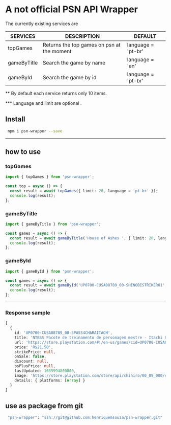 
# A not official PSN API Wrapper 


The currently existing services are


| SERVICES|  DESCRIPTION| DEFAULT |
|--|--|--|
| topGames  | Returns the top games on psn at the moment  | language = 'pt-br'|
| gameByTitle  | Search the game by name | language = 'en'|
| gameById  | Search the game by id  | language = 'pt-br'|

**  By default each service returns only 10 items.

*** Language and limit are optional .

## Install
```sh
 npm i psn-wrapper --save
 ```


___
## how to use
### topGames
```typescript
import { topGames } from 'psn-wrapper';

const top = async () => {
  const result = await topGames({ limit: 20, language = 'pt-br' });
  console.log(result);
};

 ```

### gameByTitle
```typescript
import { gameByTitle } from 'psn-wrapper';

const games = async () => {
  const result = await gameByTitle('House of Ashes ', { limit: 20, language = 'en' });
  console.log(result);
};
 ```

### gameById
```typescript
import { gameById } from 'psn-wrapper';

const games = async () => {
  const result = await gameById('UP0700-CUSA08789_00-SHINOBISTRIKER01', { limit: 20, language = 'pt-br' });
  console.log(result);
};
 ```

 ___

### Response sample
```typescript
[
  {
    id: 'UP0700-CUSA08789_00-SPASS4CHARAITACH',
    title: 'NTBSS Pacote de treinamento de personagem mestre - Itachi Uchiha (Reanimação)',
    url: 'https://store.playstation.com/#!/en-us/games/cid=UP0700-CUSA08789_00-SPASS4CHARAITACH',
    price: 'R$21,50',
    strikePrice: null,
    onSale: false,
    discount: null,
    psPlusPrice: null,
    lastUpdated: 1635994800000,
    image: 'https://store.playstation.com/store/api/chihiro/00_09_000/container/US/en/19/UP0700-CUSA08789_00-SPASS4CHARAITACH/image?w=225&h=225',
    details: { platforms: [Array] }
  }
]
```

## use as package from git
```sh
 "psn-wrapper": "ssh://git@github.com:henriquemsouza/psn-wrapper.git"
 ```

